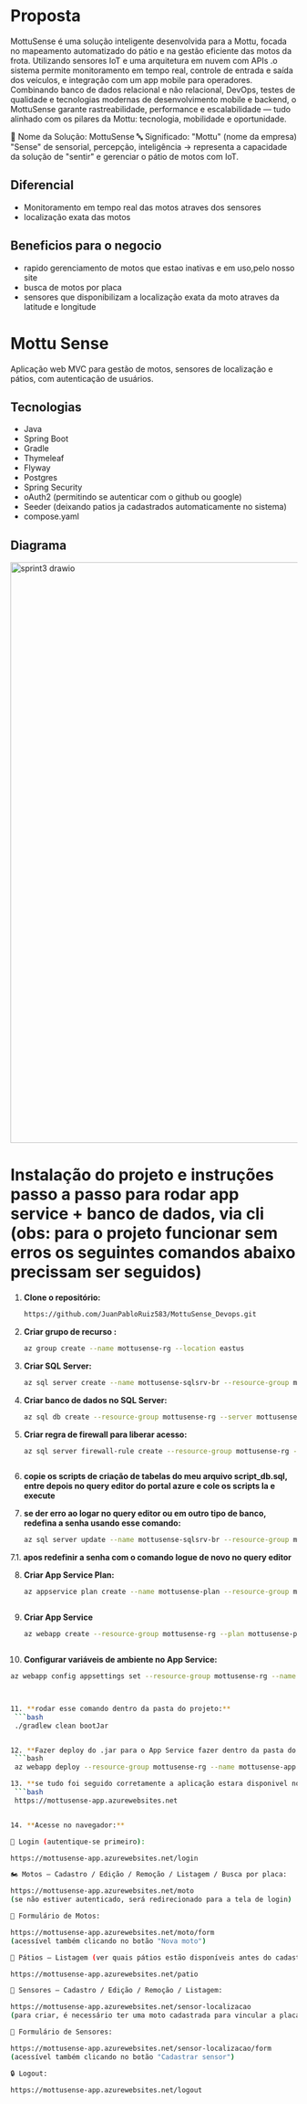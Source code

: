 # Proposta

MottuSense é uma solução inteligente desenvolvida para a Mottu, focada no mapeamento automatizado do pátio e na gestão eficiente das motos da frota.
Utilizando sensores IoT e uma arquitetura em nuvem com APIs .o sistema permite monitoramento em tempo real, controle de entrada e saída dos veículos, e integração com um app mobile para operadores.
Combinando banco de dados relacional e não relacional, DevOps, testes de qualidade e tecnologias modernas de desenvolvimento mobile e backend, o MottuSense garante rastreabilidade, performance e escalabilidade — tudo alinhado com os pilares da Mottu: tecnologia, mobilidade e oportunidade.

🛵 Nome da Solução: MottuSense
🔤 Significado:
"Mottu" (nome da empresa)
"Sense" de sensorial, percepção, inteligência → representa a capacidade da solução de "sentir" e gerenciar o pátio de motos com IoT.

## Diferencial

- Monitoramento em tempo real das motos atraves dos sensores
- localização exata das motos

## Beneficios para o negocio

- rapido gerenciamento de motos que estao inativas e em uso,pelo nosso site
- busca de motos por placa
- sensores que disponibilizam a localização exata da moto atraves da latitude e longitude

# Mottu Sense

Aplicação web MVC para gestão de motos, sensores de localização e pátios, com autenticação de usuários.

## Tecnologias

- Java
- Spring Boot
- Gradle
- Thymeleaf
- Flyway
- Postgres
- Spring Security
- oAuth2 (permitindo se autenticar com o github ou google)
- Seeder (deixando patios ja cadastrados automaticamente no sistema)
- compose.yaml 



## Diagrama 
<img width="1500" height="1017" alt="sprint3 drawio" src="https://github.com/user-attachments/assets/589b7a99-c5cd-4c0e-9313-71f757e99142" />


# Instalação do projeto e instruções passo a passo para rodar app service + banco de dados, via cli (obs: para o projeto funcionar sem erros os seguintes comandos abaixo precissam ser seguidos)

1. **Clone o repositório:**
   ```bash
   https://github.com/JuanPabloRuiz583/MottuSense_Devops.git

2. **Criar grupo de recurso :**
   ```bash
   az group create --name mottusense-rg --location eastus


3. **Criar SQL Server:**
   ```bash
   az sql server create --name mottusense-sqlsrv-br --resource-group mottusense-rg --location brazilsouth --admin-user admin_fiap --admin-password 'Teste123!'


4. **Criar banco de dados no SQL Server:**
   ```bash
   az sql db create --resource-group mottusense-rg --server mottusense-sqlsrv-br --name mottusensedb --service-objective S0


5. **Criar regra de firewall para liberar acesso:**
   ```bash
   az sql server firewall-rule create --resource-group mottusense-rg --server mottusense-sqlsrv-br --name AllowAllIPs --start-ip-address 0.0.0.0 --end-ip-address 255.255.255.255



6. **copie os scripts de criação de tabelas do meu arquivo script_db.sql, entre depois no query editor do portal azure e cole os scripts la e execute**

7. **se der erro ao logar no query editor ou em outro tipo de banco, redefina a senha usando esse comando:**
   ```bash
   az sql server update --name mottusense-sqlsrv-br --resource-group mottusense-rg --admin-password 'NovaSenha123!'

7.1. **apos redefinir a senha com o comando logue de novo no query editor**


   
8. **Criar App Service Plan:**
   ```bash
   az appservice plan create --name mottusense-plan --resource-group mottusense-rg --sku B1 --is-linux --location eastus



9. **Criar App Service**
   ```bash
   az webapp create --resource-group mottusense-rg --plan mottusense-plan --name mottusense-app --runtime "JAVA:17-java17"



10. **Configurar variáveis de ambiente no App Service:**
   ```bash
   az webapp config appsettings set --resource-group mottusense-rg --name mottusense-app --settings GITHUB_CLIENT_ID=Ov23liPExW7Z4g4CtLOY GITHUB_CLIENT_SECRET=3d334f3113c1890485ccc6fa39c27102bf512b84 GOOGLE_CLIENT_ID=412634895320-k0f2uesevgp6k3dulemambo97rd3qn2o.apps.googleusercontent.com GOOGLE_CLIENT_SECRET=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 SPRING_DATASOURCE_URL="jdbc:sqlserver://mottusense-sqlsrv-br.database.windows.net:1433;database=mottusensedb;encrypt=true;trustServerCertificate=false;hostNameInCertificate=*.database.windows.net;loginTimeout=30" SPRING_DATASOURCE_USERNAME=admin_fiap@mottusense-sqlsrv-br SPRING_DATASOURCE_PASSWORD=Teste123!



11. **rodar esse comando dentro da pasta do projeto:**
    ```bash
    ./gradlew clean bootJar


12. **Fazer deploy do .jar para o App Service fazer dentro da pasta do projeto:**
    ```bash
    az webapp deploy --resource-group mottusense-rg --name mottusense-app --src-path .\build\libs\mottusense-0.0.1-SNAPSHOT.jar --type jar

13. **se tudo foi seguido corretamente a aplicação estara disponivel no link:**
    ```bash
    https://mottusense-app.azurewebsites.net


14. **Acesse no navegador:**

🔑 Login (autentique-se primeiro):

https://mottusense-app.azurewebsites.net/login

🏍️ Motos — Cadastro / Edição / Remoção / Listagem / Busca por placa:

https://mottusense-app.azurewebsites.net/moto
(se não estiver autenticado, será redirecionado para a tela de login)

📄 Formulário de Motos:

https://mottusense-app.azurewebsites.net/moto/form
(acessível também clicando no botão "Nova moto")

🏢 Pátios — Listagem (ver quais pátios estão disponíveis antes do cadastro):

https://mottusense-app.azurewebsites.net/patio

📍 Sensores — Cadastro / Edição / Remoção / Listagem:

https://mottusense-app.azurewebsites.net/sensor-localizacao
(para criar, é necessário ter uma moto cadastrada para vincular a placa)

📝 Formulário de Sensores:

https://mottusense-app.azurewebsites.net/sensor-localizacao/form
(acessível também clicando no botão "Cadastrar sensor")

🔒 Logout:

https://mottusense-app.azurewebsites.net/logout



